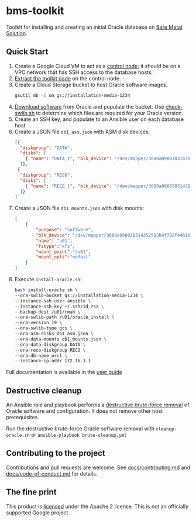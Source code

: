 # bms-toolkit

Toolkit for installing and creating an initial Oracle database on [Bare Metal Solution](https://cloud.google.com/bare-metal).

## Quick Start 

1. Create a Google Cloud VM to act as a [control node](/docs/user-guide.md#control-node-requirements); it should be on a VPC network that has SSH access to the database hosts.
1. [Extract the toolkit code](/docs/user-guide.md#installing-the-toolkit) on the control node.
1. Create a Cloud Storage bucket to host Oracle software images.  
     ```bash
     gsutil mb -b on gs://installation-media-1234
     ```
1. [Download software](/docs/user-guide.md#downloading-and-staging-the-oracle-software) from Oracle and populate the bucket.  Use [check-swlib.sh](/docs/user-guide.md#validating-media) to determine which files are required for your Oracle version.
1. Create an SSH key, and populate to an Ansible user on each database host.
1. Create a JSON file `db1_asm.json` with ASM disk devices:
    ```json
    [{
      "diskgroup": "DATA",
      "disks": [
        { "name": "DATA_1", "blk_device": "/dev/mapper/3600a098038314352502b4f782f446155" },
      ]},
     {
      "diskgroup": "RECO",
      "disks": [
        { "name": "RECO_1", "blk_device": "/dev/mapper/3600a098038314352502b4f782f446162" },
      ]}
    ]
    ```
1. Create a JSON file `db1_mounts.json` with disk mounts:
    ```json
    [
        {
            "purpose": "software",
            "blk_device": "/dev/mapper/3600a098038314352502b4f782f446161",
            "name": "u01",
            "fstype":"xfs",
            "mount_point":"/u01",
            "mount_opts":"nofail"
        }
    ]
    ```
1. Execute `install-oracle.sh`:
    ```bash
    bash install-oracle.sh \
    --ora-swlib-bucket gs://installation-media-1234 \
    --instance-ssh-user ansible \
    --instance-ssh-key ~/.ssh/id_rsa \
    --backup-dest /u01/rman \
    --ora-swlib-path /u01/oracle_install \
    --ora-version 19 \
    --ora-swlib-type gcs \
    --ora-asm-disks db1_asm.json \
    --ora-data-mounts db1_mounts.json \
    --ora-data-diskgroup DATA \
    --ora-reco-diskgroup RECO \
    --ora-db-name orcl \
    --instance-ip-addr 172.16.1.1
    ```

Full documentation is available in the [user guide](/docs/user-guide.md)

## Destructive cleanup

An Ansible role and playbook performs a [destructive brute-force removal](/docs/user-guide.md#destructive-cleanup) of Oracle software and configuration.  It does not remove other host prerequisites.

Run the destructive brute-force Oracle software removal with `cleanup-oracle.sh` or `ansible-playbook brute-cleanup.yml`

## Contributing to the project

Contributions and pull requests are welcome.  See [docs/contributing.md](docs/contributing.md) and [docs/code-of-conduct.md](docs/code-of-conduct.md) for details.

## The fine print

This product is [licensed](LICENSE) under the Apache 2 license.  This is not an officially supported Google project
